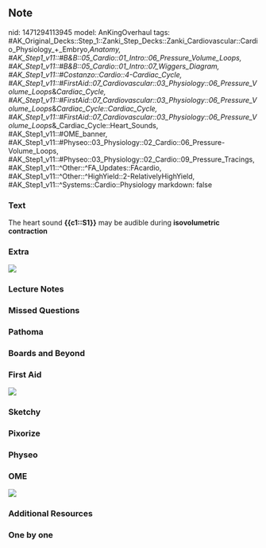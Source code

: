 ## Note
nid: 1471294113945
model: AnKingOverhaul
tags: #AK_Original_Decks::Step_1::Zanki_Step_Decks::Zanki_Cardiovascular::Cardio_Physiology_+_Embryo,_Anatomy, #AK_Step1_v11::#B&B::05_Cardio::01_Intro::06_Pressure_Volume_Loops, #AK_Step1_v11::#B&B::05_Cardio::01_Intro::07_Wiggers_Diagram, #AK_Step1_v11::#Costanzo::Cardio::4-Cardiac_Cycle, #AK_Step1_v11::#FirstAid::07_Cardiovascular::03_Physiology::06_Pressure_Volume_Loops_&_Cardiac_Cycle, #AK_Step1_v11::#FirstAid::07_Cardiovascular::03_Physiology::06_Pressure_Volume_Loops_&_Cardiac_Cycle::Cardiac_Cycle, #AK_Step1_v11::#FirstAid::07_Cardiovascular::03_Physiology::06_Pressure_Volume_Loops_&_Cardiac_Cycle::Heart_Sounds, #AK_Step1_v11::#OME_banner, #AK_Step1_v11::#Physeo::03_Physiology::02_Cardio::06_Pressure-Volume_Loops, #AK_Step1_v11::#Physeo::03_Physiology::02_Cardio::09_Pressure_Tracings, #AK_Step1_v11::^Other::^FA_Updates::FAcardio, #AK_Step1_v11::^Other::^HighYield::2-RelativelyHighYield, #AK_Step1_v11::^Systems::Cardio::Physiology
markdown: false

### Text
<div>
  The heart sound <b>{{c1::S1}}</b> may be audible during
  <b>isovolumetric contraction</b>
</div>

### Extra
<img src="paste-25202868093569.jpg">

### Lecture Notes


### Missed Questions


### Pathoma


### Boards and Beyond


### First Aid
<img src="tmpbwB8Pe.png">

### Sketchy


### Pixorize


### Physeo


### OME
<div class="ome-widget">
  <a href="https://onlinemeded.org?ref=anki"><img src=
  "_OME_AnkiFlashcards_General_7.png"></a>
</div>

### Additional Resources


### One by one

